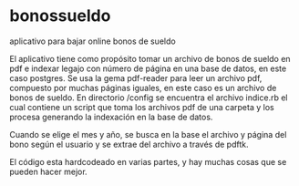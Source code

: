 # bonossueldo
aplicativo para bajar online bonos de sueldo

El aplicativo tiene como propósito tomar un archivo de bonos de sueldo en pdf e indexar legajo con número de página en una base de datos, en este caso postgres.
Se usa la gema pdf-reader para leer un archivo pdf, compuesto por muchas páginas iguales, en este caso es un archivo de bonos de sueldo.
En directorio /config se encuentra el archivo indice.rb el cual contiene un script que toma los archivos pdf de una carpeta y los procesa generando la indexación en la base de datos.

Cuando se elige el mes y año, se busca en la base el archivo y página del bono según el usuario y se extrae del archivo a través de pdftk.

El código esta hardcodeado en varias partes, y hay muchas cosas que se pueden hacer mejor.

